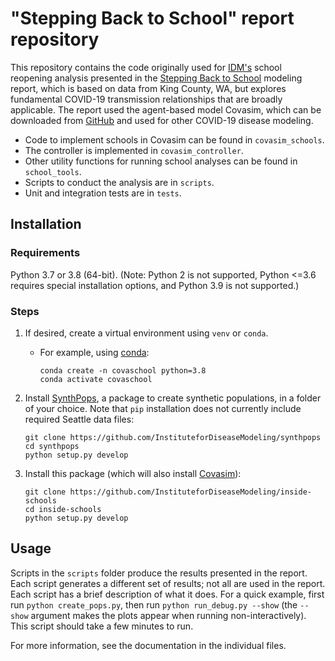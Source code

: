 # "Stepping Back to School" report repository

This repository contains the code originally used for [IDM's](https://covid.idmod.org) school reopening analysis presented in the [Stepping Back to School](https://covid.idmod.org/data/Stepping_Back_to_School.pdf) modeling report, which is based on data from King County, WA, but explores fundamental COVID-19 transmission relationships that are broadly applicable. The report used the agent-based model Covasim, which can be downloaded from [GitHub](https://github.com/InstituteforDiseaseModeling/covasim) and used for other COVID-19 disease modeling.

* Code to implement schools in Covasim can be found in `covasim_schools`.
* The controller is implemented in `covasim_controller`.
* Other utility functions for running school analyses can be found in `school_tools`.
* Scripts to conduct the analysis are in `scripts`.
* Unit and integration tests are in `tests`.

## Installation


### Requirements

Python 3.7 or 3.8 (64-bit). (Note: Python 2 is not supported, Python <=3.6 requires special installation options, and Python 3.9 is not supported.)


### Steps

1. If desired, create a virtual environment using `venv` or `conda`.

    - For example, using [conda](https://www.anaconda.com/products/individual):

      ```
      conda create -n covaschool python=3.8
      conda activate covaschool
      ```

2. Install [SynthPops](https://github.com/InstituteforDiseaseModeling/synthpops), a package to create synthetic populations, in a folder of your choice. Note that `pip` installation does not currently include required Seattle data files:

   ```
   git clone https://github.com/InstituteforDiseaseModeling/synthpops
   cd synthpops
   python setup.py develop
   ```

3. Install this package (which will also install [Covasim](https://covasim.org)):

   ```
   git clone https://github.com/InstituteforDiseaseModeling/inside-schools
   cd inside-schools
   python setup.py develop
   ```


## Usage

Scripts in the `scripts` folder produce the results presented in the report. Each script generates a different set of results; not all are used in the report. Each script has a brief description of what it does. For a quick example, first run `python create_pops.py`, then run `python run_debug.py --show` (the `--show` argument makes the plots appear when running non-interactively). This script should take a few minutes to run.

For more information, see the documentation in the individual files.

